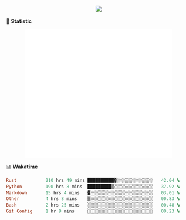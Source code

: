 <!-- https://github.com/DenverCoder1/readme-typing-svg -->
<p align="center">
<img src="https://readme-typing-svg.demolab.com?font=Orbitron&size=25&pause=1000&center=true&vCenter=true&random=false&width=600&lines=Welcome+to+my+GitHub+profile+page!" />


🌟 **Statistic**

<p align="center">
  <img width="400" align="top" src="https://github.com/fllesser/fllesser/blob/main/left.svg" />
  <img width="400" align="top" src="https://github.com/fllesser/fllesser/blob/main/right.svg" />
</p>


📊 **Wakatime**

<!--START_SECTION:waka-->

```ruby
Rust           210 hrs 49 mins ██████████▓░░░░░░░░░░░░░░   42.04 %
Python         190 hrs 8 mins  █████████▒░░░░░░░░░░░░░░░   37.92 %
Markdown       15 hrs 4 mins   ▓░░░░░░░░░░░░░░░░░░░░░░░░   03.01 %
Other          4 hrs 8 mins    ▒░░░░░░░░░░░░░░░░░░░░░░░░   00.83 %
Bash           2 hrs 25 mins   ░░░░░░░░░░░░░░░░░░░░░░░░░   00.48 %
Git Config     1 hr 9 mins     ░░░░░░░░░░░░░░░░░░░░░░░░░   00.23 %
```

<!--END_SECTION:waka-->

